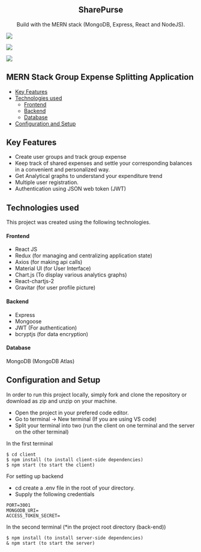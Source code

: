 

<div align="center">
  <a href=""> 
  </a>

  <h2 align="center">SharePurse</h2>

  <p align="center">
    Build with the MERN stack (MongoDB, Express, React and NodeJS). 
  </p>
</div>

![](https://github.com/user-attachments/assets/43e4d2e2-9293-418e-9e29-4a5732a2acf2)


![](https://github.com/user-attachments/assets/c6d28d24-ebbd-4e00-835d-f8d50441b80e)


![](https://github.com/user-attachments/assets/d67b306f-1d29-4a94-8d97-87ead5756f8b)





## MERN Stack Group Expense Splitting Application

  * [Key Features](#key-features)
  * [Technologies used](#technologies-used)
      - [Frontend](#frontend)
      - [Backend](#backend)
      - [Database](#database)
  * [Configuration and Setup](#configuration-and-setup) 

 
## Key Features
- Create user groups and track group expense 
- Keep track of shared expenses and settle your corresponding balances in a convenient and personalized way. 
- Get Analytical graphs to understand your expenditure trend 
- Multiple user registration.
- Authentication using JSON web token (JWT) 


## Technologies used
This project was created using the following technologies.

#### Frontend

- React JS
- Redux (for managing and centralizing application state)
- Axios (for making api calls)
- Material UI (for User Interface)
- Chart.js (To display various analytics graphs)
- React-chartjs-2  
- Gravitar (for user profile picture)

#### Backend

- Express
- Mongoose
- JWT (For authentication)
- bcryptjs (for data encryption)

#### Database
MongoDB (MongoDB Atlas)

## Configuration and Setup
In order to run this project locally, simply fork and clone the repository or download as zip and unzip on your machine. 
- Open the project in your prefered code editor.
- Go to terminal -> New terminal (If you are using VS code)
- Split your terminal into two (run the client on one terminal and the server on the other terminal)

In the first terminal
```
$ cd client
$ npm install (to install client-side dependencies)
$ npm start (to start the client)
```

For setting up backend
- cd create a .env file in the root of your directory.
- Supply the following credentials

```
PORT=3001
MONGODB_URI=
ACCESS_TOKEN_SECRET=

```


In the second terminal (*in the project root directory (back-end))

```
$ npm install (to install server-side dependencies)
& npm start (to start the server)
```


 
